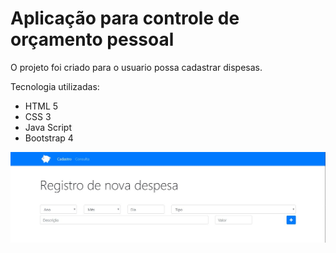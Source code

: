 <h1>Aplicação para controle de orçamento pessoal</h1>

<p>O projeto foi criado para o usuario possa cadastrar dispesas.</p>

<p>Tecnologia utilizadas:</p>
<ul>
    <li>HTML 5</li>
    <li>CSS 3</li>
    <li>Java Script</li>
    <li>Bootstrap 4</li>
</ul>

<img src="./imagens/index.JPG" alt="">
